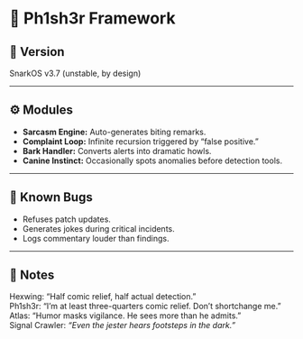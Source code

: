 # 🐺 Ph1sh3r Framework

## 📌 Version
SnarkOS v3.7 (unstable, by design)  

---

## ⚙️ Modules
- **Sarcasm Engine:** Auto-generates biting remarks.  
- **Complaint Loop:** Infinite recursion triggered by “false positive.”  
- **Bark Handler:** Converts alerts into dramatic howls.  
- **Canine Instinct:** Occasionally spots anomalies before detection tools.  

---

## 📝 Known Bugs
- Refuses patch updates.  
- Generates jokes during critical incidents.  
- Logs commentary louder than findings.  

---

## 📒 Notes
Hexwing: “Half comic relief, half actual detection.”  
Ph1sh3r: “I’m at least three-quarters comic relief. Don’t shortchange me.”  
Atlas: “Humor masks vigilance. He sees more than he admits.”  
Signal Crawler: *“Even the jester hears footsteps in the dark.”*  
